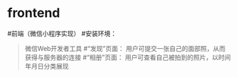 # frontend
#前端（微信小程序实现）
#安装环境：
>微信Web开发者工具
#“发现”页面：
>用户可提交一张自己的面部照，从而获得与服务器的连接
#“相册”页面：
>用户可查看自己被拍到的照片，以时间年月日分类展现
